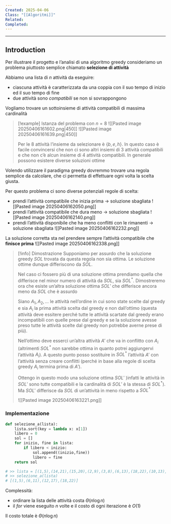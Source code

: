 ```yaml
---
Created: 2025-04-06
Class: "[[Algoritmi]]"
Related: 
Completed:
---
```

---
## Introduction
Per illustrare il progetto e l’analisi di una algoritmo greedy consideriamo un problema piuttosto semplice chiamato **selezione di attività**

Abbiamo una lista di $n$ attività da eseguire:
- ciascuna attività è caratterizzata da una coppia con il suo tempo di inizio ed il suo tempo di fine
- due attività sono *compatibili* se non si sovrappongono

Vogliamo trovare un sottoinsieme di attività compatibili di massima cardinalità

>[!example]
>Istanza del problema con $n=8$
>![[Pasted image 20250406161602.png|450]]
>![[Pasted image 20250406161639.png|450]]
>
>Per le $8$ attività l’insieme da selezionare è $\{b,e,h\}$. In questo caso è facile convincersi che non ci sono altri insiemi di $3$ attività compatibili e che non c’è alcun insieme di $4$ attività compatibili. In generale possono esistere diverse soluzioni ottime

Volendo utilizzare il paradigma greedy dovremmo trovare una regola semplice da calcolare, che ci permetta di effettuare ogni volta la scelta giusta.

Per questo problema ci sono diverse potenziali regole di scelta:
- prendi l’attività compatibile che inizia prima → soluzione sbagliata
	![[Pasted image 20250406162050.png]]
- prendi l’attività compatibile che dura meno → soluzione sbagliata
	![[Pasted image 20250406162140.png]]
- prendi l’attività disponibile che ha meno conflitti con le rimanenti → soluzione sbagliata
	![[Pasted image 20250406162232.png]]

La soluzione corretta sta nel prendere sempre l’attività compatibile che **finisce prima**
![[Pasted image 20250406162338.png]]

>[!info] Dimostrazione
>Supponiamo per assurdo che la soluzione greedy $SOL$ trovata da questa regola non sia ottima. Le soluzione ottime dunque differiscono da $SOL$.
>
>Nel caso ci fossero più di una soluzione ottima prendiamo quella che differisce nel minor numero di attività da $SOL$, sia $SOL^*$. Dimostreremo ora che esiste un’altra soluzione ottima $SOL'$ che differisce ancora meno da $SOL$ che è assurdo
>
>Siano $A_{1},A_{2},\dots$ le attività nell’ordine in cui sono state scelte dal greedy e sia $A_{i}$ la prima attività scelta dal greedy e non dall’ottimo (questa attività deve essitere perché tutte le attività scartate dal greedy erano incompatibili con quelle prese dal greedy e se la soluzione avesse preso tutte le attività scelte dal greedy non potrebbe averne prese di più). 
>
>Nell’ottimo deve esserci un’altra attività $A'$ che va in conflitto con $A_{i}$ (altrimenti $SOL^*$ non sarebbe ottima in quanto potrei aggiungervi l’attività $A_{i}$). A questo punto posso sostituire in $SOL^*$ l’attività $A'$ con l’attività senza creare conflitti (perché in base alla regole di scelta greedy $A_{i}$ termina prima di $A'$).
>
>Ottengo in questo modo una soluzione ottima $SOL'$ )infatti le attività in $SOL'$ sono tutte compatibili e la cardinalità di $SOL'$ è la stessa di $SOL^*$). Ma $SOL'$ differisce da $SOL$ di un’attività in meno rispetto a $SOL^*$
>
>![[Pasted image 20250406163221.png]]

### Implementazione

```python
def selezione_a(lista):
	lista.sort(key = lambda x: x[1])
	libero = 0
	sol = []
	for inizio, fine in lista:
		if libero < inizio:
			sol.append((inizio,fine))
			libero = fine
	return sol

# >> lista = [(1,5),(14,21),(15,20),(2,9),(3,8),(6,13),(18,22),(10,13),(12,17),(16,19)]
# >> selezione_a(lista)
# [(1,5),(6,11),(12,17),(18,22)]
```
Complessità:
- ordinare la lista delle attività costa $\Theta(n\log n)$
- il $for$ viene eseguito $n$ volte e il costo di ogni iterazione è $O(1)$

Il costo totale è $\Theta(n\log n)$


